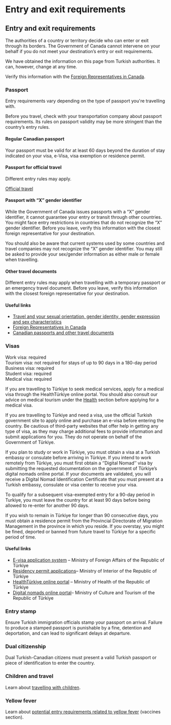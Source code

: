 # Entry and exit requirements

## Entry and exit requirements

The authorities of a country or territory decide who can enter or exit through its borders. The Government of Canada cannot intervene on your behalf if you do not meet your destination’s entry or exit requirements.

We have obtained the information on this page from Turkish authorities. It can, however, change at any time.

Verify this information with the [Foreign Representatives in Canada](https://www.international.gc.ca/protocol-protocole/reps.aspx?lang=eng).

### Passport

Entry requirements vary depending on the type of passport you're travelling with.

Before you travel, check with your transportation company about passport requirements. Its rules on passport validity may be more stringent than the country’s entry rules.

#### Regular Canadian passport

Your passport must be valid for at least 60 days beyond the duration of stay indicated on your visa, e-Visa, visa exemption or residence permit.

#### Passport for official travel

Different entry rules may apply.

[Official travel](https://www.canada.ca/en/immigration-refugees-citizenship/services/canadian-passports/official-travel.html)

#### Passport with “X” gender identifier

While the Government of Canada issues passports with a “X” gender identifier, it cannot guarantee your entry or transit through other countries. You might face entry restrictions in countries that do not recognize the “X” gender identifier. Before you leave, verify this information with the closest foreign representative for your destination.

You should also be aware that current systems used by some countries and travel companies may not recognize the “X” gender identifier. You may still be asked to provide your sex/gender information as either male or female when travelling.

#### Other travel documents

Different entry rules may apply when travelling with a temporary passport or an emergency travel document. Before you leave, verify this information with the closest foreign representative for your destination.

#### Useful links

* [Travel and your sexual orientation, gender identity, gender expression and sex characteristics](https://travel.gc.ca/travelling/health-safety/lgbt-travel)
* [Foreign Representatives in Canada](https://www.international.gc.ca/protocol-protocole/reps.aspx?lang=eng)
* [Canadian passports and other travel documents](http://www.canada.ca/passport)

### Visas

Work visa: required  
Tourism visa: not required for stays of up to 90 days in a 180-day period  
Business visa: required  
Student visa: required  
Medical visa: required

If you are travelling to Türkiye to seek medical services, apply for a medical visa through the HealthTürkiye online portal. You should also consult our advice on medical tourism under the [Health](https://travel.gc.ca/destinations/turkiye#health) section before applying for a medical visa.

If you are travelling to Türkiye and need a visa, use the official Turkish government site to apply online and purchase an e-visa before entering the country. Be cautious of third-party websites that offer help in getting any type of visa, as they may charge additional fees to provide information and submit applications for you. They do not operate on behalf of the Government of Türkiye.

If you plan to study or work in Türkiye, you must obtain a visa at a Turkish embassy or consulate before arriving in Türkiye. If you intend to work remotely from Türkiye, you must first obtain a ‘’Digital Nomad’’ visa by submitting the requested documentation on the government of Türkiye’s digital nomads online portal. If your documents are validated, you will receive a Digital Nomad Identification Certificate that you must present at a Turkish embassy, consulate or visa center to receive your visa.

To qualify for a subsequent visa-exempted entry for a 90-day period in Turkiye, you must leave the country for at least 90 days before being allowed to re-enter for another 90 days.

If you wish to remain in Türkiye for longer than 90 consecutive days, you must obtain a residence permit from the Provincial Directorate of Migration Management in the province in which you reside. If you overstay, you might be fined, deported or banned from future travel to Türkiye for a specific period of time.

#### Useful links

* [E-visa application system](https://www.evisa.gov.tr/en/) – Ministry of Foreign Affairs of the Republic of Türkiye
* [Residency permit applications](https://en.goc.gov.tr/)– Ministry of Interior of the Republic of Türkiye
* [HealthTürkiye online portal](https://healthturkiye.com/medical-visa) – Ministry of Health of the Republic of Türkiye
* [Digital nomads online portal](https://digitalnomads.goturkiye.com/application-requirements-for-digital-nomad-visa-and-short-term-residence)– Ministry of Culture and Tourism of the Republic of Türkiye

### Entry stamp

Ensure Turkish immigration officials stamp your passport on arrival. Failure to produce a stamped passport is punishable by a fine, detention and deportation, and can lead to significant delays at departure.

### Dual citizenship

Dual Turkish-Canadian citizens must present a valid Turkish passport or piece of identification to enter the country.

### Children and travel

Learn about [travelling with children](http://travel.gc.ca/travelling/children).

### Yellow fever

Learn about [potential entry requirements related to yellow fever](#health) (vaccines section).
